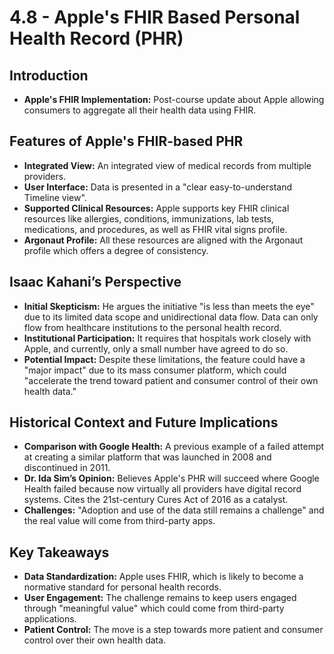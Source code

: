 # 4.8 - Apple's FHIR Based Personal Health Record (PHR)

## Introduction
- **Apple's FHIR Implementation:** Post-course update about Apple allowing consumers to aggregate all their health data using FHIR.

## Features of Apple's FHIR-based PHR
- **Integrated View:** An integrated view of medical records from multiple providers.
- **User Interface:** Data is presented in a "clear easy-to-understand Timeline view".
- **Supported Clinical Resources:** Apple supports key FHIR clinical resources like allergies, conditions, immunizations, lab tests, medications, and procedures, as well as FHIR vital signs profile.
- **Argonaut Profile:** All these resources are aligned with the Argonaut profile which offers a degree of consistency.

## Isaac Kahani’s Perspective
- **Initial Skepticism:** He argues the initiative "is less than meets the eye" due to its limited data scope and unidirectional data flow. Data can only flow from healthcare institutions to the personal health record.
- **Institutional Participation:** It requires that hospitals work closely with Apple, and currently, only a small number have agreed to do so.
- **Potential Impact:** Despite these limitations, the feature could have a "major impact" due to its mass consumer platform, which could "accelerate the trend toward patient and consumer control of their own health data."

## Historical Context and Future Implications
- **Comparison with Google Health:** A previous example of a failed attempt at creating a similar platform that was launched in 2008 and discontinued in 2011.
- **Dr. Ida Sim’s Opinion:** Believes Apple's PHR will succeed where Google Health failed because now virtually all providers have digital record systems. Cites the 21st-century Cures Act of 2016 as a catalyst.
- **Challenges:** "Adoption and use of the data still remains a challenge" and the real value will come from third-party apps.

## Key Takeaways
- **Data Standardization:** Apple uses FHIR, which is likely to become a normative standard for personal health records.
- **User Engagement:** The challenge remains to keep users engaged through "meaningful value" which could come from third-party applications.
- **Patient Control:** The move is a step towards more patient and consumer control over their own health data.
